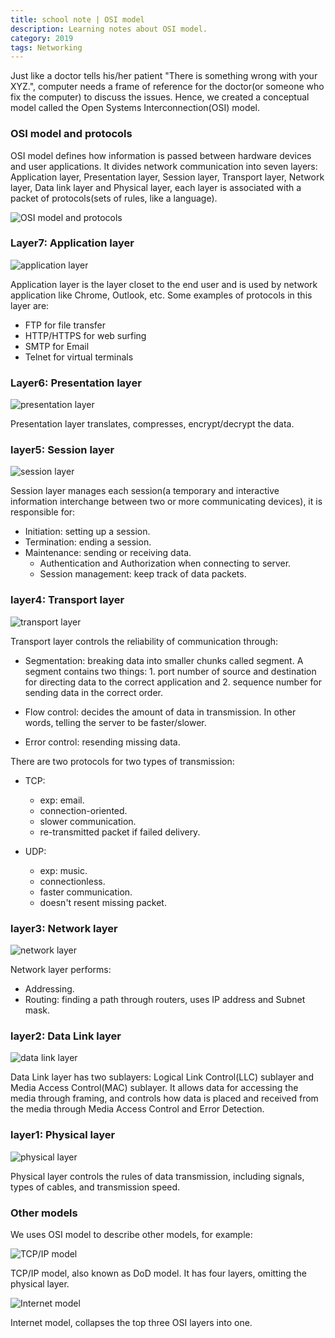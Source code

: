 ```yaml
---
title: school note | OSI model
description: Learning notes about OSI model.
category: 2019
tags: Networking
---
```


Just like a doctor tells his/her patient "There is something wrong with your XYZ.", computer needs a frame of reference for the doctor(or someone who fix the computer) to discuss the issues. Hence, we created a conceptual model called the Open Systems Interconnection(OSI) model.

### OSI model and protocols

OSI model defines how information is passed between hardware devices and user applications. It divides network communication into seven layers: Application layer, Presentation layer, Session layer, Transport layer, Network layer, Data link layer and Physical layer, each layer is associated with a packet of protocols(sets of rules, like a language).

![OSI model and protocols]({{site.baseurl}}/assets/images/archive/osi/osiAndProtocols.png)

### Layer7: Application layer

![application layer]({{site.baseurl}}/assets/images/archive/osi/layer7.png)

Application layer is the layer closet to the end user and is used by network application like Chrome, Outlook, etc. Some examples of protocols in this layer are:

- FTP for file transfer
- HTTP/HTTPS for web surfing
- SMTP for Email
- Telnet for virtual terminals

### Layer6: Presentation layer

![presentation layer]({{site.baseurl}}/assets/images/archive/osi/layer6.png)

Presentation layer translates, compresses, encrypt/decrypt the data.

### layer5: Session layer

![session layer]({{site.baseurl}}/assets/images/archive/osi/layer5.png)

Session layer manages each session(a temporary and interactive information interchange between two or more communicating devices), it is responsible for:

- Initiation: setting up a session.
- Termination: ending a session.
- Maintenance: sending or receiving data.
  - Authentication and Authorization when connecting to server.
  - Session management: keep track of data packets.

### layer4: Transport layer

![transport layer]({{site.baseurl}}/assets/images/archive/osi/layer4.png)

Transport layer controls the reliability of communication through:

- Segmentation: breaking data into smaller chunks called segment. A segment contains two things: 1. port number of source and destination for directing data to the correct application and 2. sequence number for sending data in the correct order.

- Flow control: decides the amount of data in transmission. In other words, telling the server to be faster/slower.

- Error control: resending missing data.

There are two protocols for two types of transmission:

- TCP:

  - exp: email.
  - connection-oriented.
  - slower communication.
  - re-transmitted packet if failed delivery.

- UDP:
  - exp: music.
  - connectionless.
  - faster communication.
  - doesn't resent missing packet.

### layer3: Network layer

![network layer]({{site.baseurl}}/assets/images/archive/osi/layer3.png)

Network layer performs:

- Addressing.
- Routing: finding a path through routers, uses IP address and Subnet mask.

### layer2: Data Link layer

![data link layer]({{site.baseurl}}/assets/images/archive/osi/layer2.png)

Data Link layer has two sublayers: Logical Link Control(LLC) sublayer and Media Access Control(MAC) sublayer. It allows data for accessing the media through framing, and controls how data is placed and received from the media through Media Access Control and Error Detection.

### layer1: Physical layer

![physical layer]({{site.baseurl}}/assets/images/archive/osi/layer1.png)

Physical layer controls the rules of data transmission, including signals, types of cables, and transmission speed.

### Other models

We uses OSI model to describe other models, for example:

![TCP/IP model]({{site.baseurl}}/assets/images/archive/osi/tcpipModel.png)

TCP/IP model, also known as DoD model. It has four layers, omitting the physical layer.

![Internet model]({{site.baseurl}}/assets/images/archive/osi/internetModel.png)

Internet model, collapses the top three OSI layers into one.

